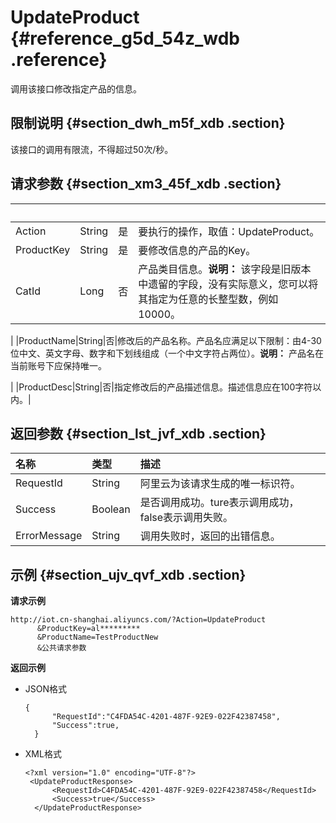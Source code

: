 # UpdateProduct {#reference_g5d_54z_wdb .reference}

调用该接口修改指定产品的信息。

## 限制说明 {#section_dwh_m5f_xdb .section}

该接口的调用有限流，不得超过50次/秒。

## 请求参数 {#section_xm3_45f_xdb .section}

| | | | |
|:-|:-|:-|:-|
|Action|String|是|要执行的操作，取值：UpdateProduct。|
|ProductKey|String|是|要修改信息的产品的Key。|
|CatId|Long|否|产品类目信息。**说明：** 该字段是旧版本中遗留的字段，没有实际意义，您可以将其指定为任意的长整型数，例如10000。

|
|ProductName|String|否|修改后的产品名称。产品名应满足以下限制：由4-30位中文、英文字母、数字和下划线组成（一个中文字符占两位）。**说明：** 产品名在当前账号下应保持唯一。

|
|ProductDesc|String|否|指定修改后的产品描述信息。描述信息应在100字符以内。|

## 返回参数 {#section_lst_jvf_xdb .section}

|名称|类型|描述|
|:-|:-|:-|
|RequestId|String|阿里云为该请求生成的唯一标识符。|
|Success|Boolean|是否调用成功。ture表示调用成功，false表示调用失败。|
|ErrorMessage|String|调用失败时，返回的出错信息。|

## 示例 {#section_ujv_qvf_xdb .section}

**请求示例**

```
http://iot.cn-shanghai.aliyuncs.com/?Action=UpdateProduct
      &ProductKey=al*********
      &ProductName=TestProductNew
      &公共请求参数
```

**返回示例**

-   JSON格式

    ```
    {
          "RequestId":"C4FDA54C-4201-487F-92E9-022F42387458",
          "Success":true,
      }
    ```

-   XML格式

    ```
    <?xml version="1.0" encoding="UTF-8"?>
     <UpdateProductResponse>
          <RequestId>C4FDA54C-4201-487F-92E9-022F42387458</RequestId>
          <Success>true</Success>
      </UpdateProductResponse>
    ```


